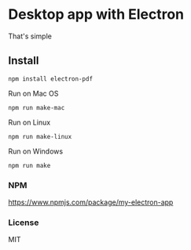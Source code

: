 # Desktop app with Electron

That's simple

Install
-------

```
npm install electron-pdf
```

Run on Mac OS 

```
npm run make-mac
```

Run on Linux

```
npm run make-linux
```

Run on Windows 

```
npm run make
```
### NPM

https://www.npmjs.com/package/my-electron-app

### License

MIT



